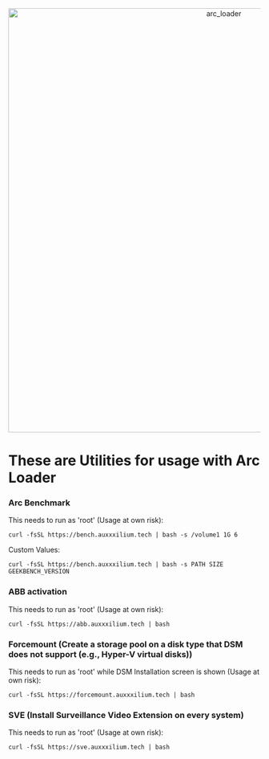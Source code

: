 <center><img width="845" alt="arc_loader" src="https://github.com/AuxXxilium/AuxXxilium/assets/67025065/ef975a36-9f3e-4cfb-813c-402db69611e7"></center>

# These are Utilities for usage with Arc Loader

### Arc Benchmark

This needs to run as 'root' (Usage at own risk):

```
curl -fsSL https://bench.auxxxilium.tech | bash -s /volume1 1G 6
```

Custom Values:
```
curl -fsSL https://bench.auxxxilium.tech | bash -s PATH SIZE GEEKBENCH_VERSION
```

### ABB activation

This needs to run as 'root' (Usage at own risk):

```
curl -fsSL https://abb.auxxxilium.tech | bash
```

### Forcemount (Create a storage pool on a disk type that DSM does not support (e.g., Hyper-V virtual disks))

This needs to run as 'root' while DSM Installation screen is shown (Usage at own risk):

```
curl -fsSL https://forcemount.auxxxilium.tech | bash
```

### SVE (Install Surveillance Video Extension on every system)

This needs to run as 'root' (Usage at own risk):

```
curl -fsSL https://sve.auxxxilium.tech | bash
```